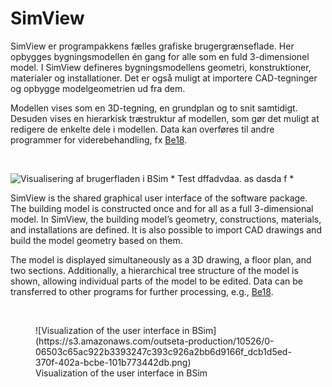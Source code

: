 # SimView
<div id="da">

SimView er programpakkens fælles grafiske brugergrænseflade. Her opbygges bygningsmodellen én gang for alle som en fuld 3-dimensionel model. I SimView defineres bygningsmodellens geometri, konstruktioner, materialer og installationer. Det er også muligt at importere CAD-tegninger og opbygge modelgeometrien ud fra dem.

Modellen vises som en 3D-tegning, en grundplan og to snit samtidigt. Desuden vises en hierarkisk træstruktur af modellen, som gør det muligt at redigere de enkelte dele i modellen. Data kan overføres til andre programmer for viderebehandling, fx [Be18](https://www.build.aau.dk/til-byggebranchen/software/be18).

 


![Visualisering af brugerfladen i BSim](https://s3.amazonaws.com/outseta-production/10526/0-06503c65ac922b3393247c393c926a2bb6d9166f_dcb1d5ed-370f-402a-bcbe-101b773442db.png) * Test dffadvdaa. as dasda f *
 

</div>
<div id="en">

SimView is the shared graphical user interface of the software package. The building model is constructed once and for all as a full 3-dimensional model. In SimView, the building model’s geometry, constructions, materials, and installations are defined. It is also possible to import CAD drawings and build the model geometry based on them.

The model is displayed simultaneously as a 3D drawing, a floor plan, and two sections. Additionally, a hierarchical tree structure of the model is shown, allowing individual parts of the model to be edited. Data can be transferred to other programs for further processing, e.g., [Be18](https://www.build.aau.dk/til-byggebranchen/software/be18).

 

<figure>![Visualization of the user interface in BSim](https://s3.amazonaws.com/outseta-production/10526/0-06503c65ac922b3393247c393c926a2bb6d9166f_dcb1d5ed-370f-402a-bcbe-101b773442db.png)
<figcaption>Visualization of the user interface in BSim</figcaption>
</figure>
</div>
